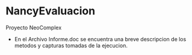 # NancyEvaluacion
Proyecto NeoComplex
-  En el Archivo Informe.doc se encuentra una breve descripcion de los metodos y capturas tomadas de la ejecucion.
